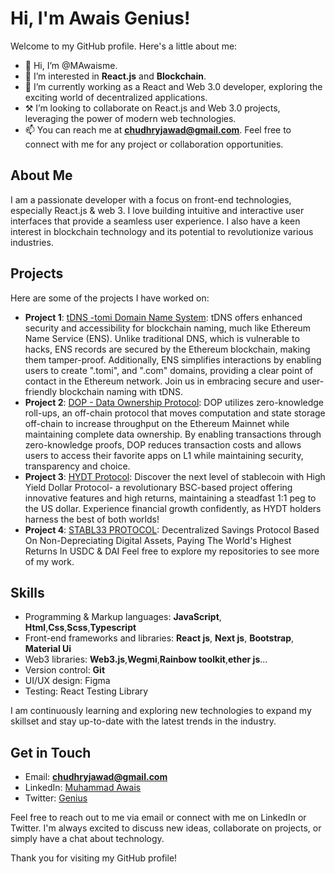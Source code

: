 # Hi, I'm Awais Genius!

Welcome to my GitHub profile. Here's a little about me:

- 👋 Hi, I’m @MAwaisme.
- 👀 I’m interested in **React.js** and **Blockchain**.
- 🌱 I’m currently working as a React and Web 3.0 developer, exploring the exciting world of decentralized applications.
- ⚒️ I’m looking to collaborate on React.js and Web 3.0 projects, leveraging the power of modern web technologies.
- 📫 You can reach me at **chudhryjawad@gmail.com**. Feel free to connect with me for any project or collaboration opportunities.

## About Me

I am a passionate developer with a focus on front-end technologies, especially React.js & web 3. I love building intuitive and interactive user interfaces that provide a seamless user experience. I also have a keen interest in blockchain technology and its potential to revolutionize various industries.

## Projects

Here are some of the projects I have worked on:

- **Project 1**: [tDNS -tomi Domain Name System](https://tdns.network/): tDNS offers enhanced security and accessibility for blockchain naming, much like Ethereum Name Service (ENS). Unlike traditional DNS, which is vulnerable to hacks, ENS records are secured by the Ethereum blockchain, making them tamper-proof. Additionally, ENS simplifies interactions by enabling users to create ".tomi", and ".com" domains, providing a clear point of contact in the Ethereum network. Join us in embracing secure and user-friendly blockchain naming with tDNS.
- **Project 2**: [DOP - Data Ownership Protocol](https://dop.org/): DOP utilizes zero-knowledge roll-ups, an off-chain protocol that moves computation and state storage off-chain to increase throughput on the Ethereum Mainnet while maintaining complete data ownership. By enabling transactions through zero-knowledge proofs, DOP reduces transaction costs and allows users to access their favorite apps on L1 while maintaining security, transparency and choice.
- **Project 3**: [HYDT Protocol](https://app.hydtprotocol.com/HYDT/dashboard): Discover the next level of stablecoin with High Yield Dollar Protocol- a revolutionary BSC-based project offering innovative features and high returns, maintaining a steadfast 1:1 peg to the US dollar. Experience financial growth confidently, as HYDT holders harness the best of both worlds!
- **Project 4**: [STABL33 PROTOCOL](https://staging.stabl33.com/): Decentralized Savings Protocol Based On Non-Depreciating Digital Assets, Paying The World's Highest Returns In USDC & DAI
Feel free to explore my repositories to see more of my work.
## Skills

- Programming & Markup languages: **JavaScript**, **Html**,**Css**,**Scss**,**Typescript**
- Front-end frameworks and libraries: **React js**, **Next js**, **Bootstrap**,  **Material Ui**
- Web3 libraries: **Web3.js**,**Wegmi**,**Rainbow toolkit**,**ether js**...
- Version control: **Git**
- UI/UX design: Figma
- Testing: React Testing Library

I am continuously learning and exploring new technologies to expand my skillset and stay up-to-date with the latest trends in the industry.

## Get in Touch

- Email: **chudhryjawad@gmail.com**
- LinkedIn: [Muhammad Awais](https://www.linkedin.com/in/muhammad-awais-it/)
- Twitter: [Genius](Geni_Squad)

Feel free to reach out to me via email or connect with me on LinkedIn or Twitter. I'm always excited to discuss new ideas, collaborate on projects, or simply have a chat about technology.

Thank you for visiting my GitHub profile!
